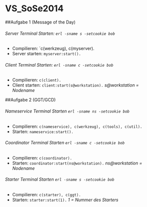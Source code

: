 VS_SoSe2014
===========

##Aufgabe 1 (Message of the Day)

###### Server Terminal Starten: `erl -sname s -setcookie bob`

- Compilieren: `c(werkzeug), c(myserver).
- Server starten: `myserver:start().`

###### Client Terminal Starten: `erl -sname c -setcookie bob`

- Compilieren: `c(client).`
- Client starten: `client:start(s@workstation).`    *s@workstation = Nodename*


##Aufgabe 2 (GGT/GCD)

###### Nameservice Terminal Starten `erl -sname ns -setcookie bob`

- Compilieren: `c(nameservice), c(werkzeug), c(tools), c(util).`
- Starten: `nameservice:start().`
 
###### Coordinator Terminal Starten `erl -sname c -setcookie bob`

- Compilieren: `c(coordinator).`
- Starten: `coordinator:start(ns@workstation).`    *ns@workstation = Nodename*

###### Starter Terminal Starten `erl -sname s -setcookie bob`

- Compilieren: `c(starter), c(ggt).`
- Starten: `starter:start(1).`      *1 = Nummer des Starters*

